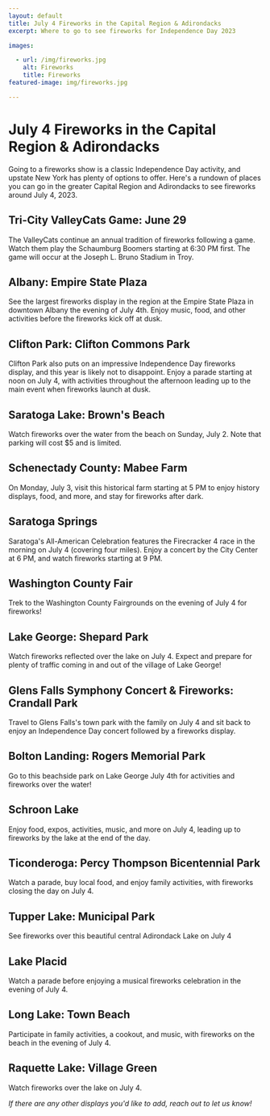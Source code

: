 ```yaml
---
layout: default
title: July 4 Fireworks in the Capital Region & Adirondacks
excerpt: Where to go to see fireworks for Independence Day 2023

images:

  - url: /img/fireworks.jpg
    alt: Fireworks
    title: Fireworks
featured-image: img/fireworks.jpg

---
```


<h1>July 4 Fireworks in the Capital Region & Adirondacks</h1>

<p>Going to a fireworks show is a classic Independence Day activity, and upstate New York has plenty of options to offer. Here's a rundown of places you can go in the greater Capital Region and Adirondacks to see fireworks around July 4, 2023.</p>

<h2>Tri-City ValleyCats Game: June 29</h2>

<p>The ValleyCats continue an annual tradition of fireworks following a game. Watch them play the Schaumburg Boomers starting at 6:30 PM first. The game will occur at the Joseph L. Bruno Stadium in Troy.</p>

<h2>Albany: Empire State Plaza</h2>

<p>See the largest fireworks display in the region at the Empire State Plaza in downtown Albany the evening of July 4th. Enjoy music, food, and other activities before the fireworks kick off at dusk.</p>

<h2>Clifton Park: Clifton Commons Park</h2>

<p>Clifton Park also puts on an impressive Independence Day fireworks display, and this year is likely not to disappoint. Enjoy a parade starting at noon on July 4, with activities throughout the afternoon leading up to the main event when fireworks launch at dusk.</p>

<h2>Saratoga Lake: Brown's Beach</h2>

<p>Watch fireworks over the water from the beach on Sunday, July 2. Note that parking will cost $5 and is limited.</p>

<h2>Schenectady County: Mabee Farm</h2>

<p>On Monday, July 3, visit this historical farm starting at 5 PM to enjoy history displays, food, and more, and stay for fireworks after dark.</p>

<h2>Saratoga Springs</h2>

<p>Saratoga's All-American Celebration features the Firecracker 4 race in the morning on July 4 (covering four miles). Enjoy a concert by the City Center at 6 PM, and watch fireworks starting at 9 PM.</p>

<h2>Washington County Fair</h2>

<p>Trek to the Washington County Fairgrounds on the evening of July 4 for fireworks!</p>

<h2>Lake George: Shepard Park</h2>

<p>Watch fireworks reflected over the lake on July 4. Expect and prepare for plenty of traffic coming in and out of the village of Lake George!</p>

<h2>Glens Falls Symphony Concert & Fireworks: Crandall Park</h2>

<p>Travel to Glens Falls's town park with the family on July 4 and sit back to enjoy an Independence Day concert followed by a fireworks display.</p>

<h2>Bolton Landing: Rogers Memorial Park</h2>

<p>Go to this beachside park on Lake George July 4th for activities and fireworks over the water!</p>

<h2>Schroon Lake</h2>

<p>Enjoy food, expos, activities, music, and more on July 4, leading up to fireworks by the lake at the end of the day.</p>

<h2>Ticonderoga: Percy Thompson Bicentennial Park</h2>

<p>Watch a parade, buy local food, and enjoy family activities, with fireworks closing the day on July 4.</p>

<h2>Tupper Lake: Municipal Park</h2>

<p>See fireworks over this beautiful central Adirondack Lake on July 4</p>

<h2>Lake Placid</h2>

<p>Watch a parade before enjoying a musical fireworks celebration in the evening of July 4.</p>

<h2>Long Lake: Town Beach</h2>

<p>Participate in family activities, a cookout, and music, with fireworks on the beach in the evening of July 4.</p>

<h2>Raquette Lake: Village Green</h2>

<p>Watch fireworks over the lake on July 4.</p>

<p><i>If there are any other displays you'd like to add, reach out to let us know!</i></p>

